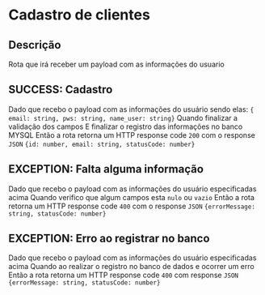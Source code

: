 # Cadastro de clientes

## Descrição
Rota que irá receber um payload com as informações do usuario

## SUCCESS: Cadastro
Dado que recebo o payload com as informações do usuário sendo elas:
  `{ email: string, pws: string, name_user: string}`
Quando finalizar a validação dos campos
E finalizar o registro das informações no banco MYSQL
Então a rota retorna um HTTP response code `200` com o response `JSON` 
  `{id: number, email: string, statusCode: number}`

## EXCEPTION: Falta alguma informação
Dado que recebo o payload com as informações do usuário especificadas acima
Quando verifico que algum campos esta `nulo` ou `vazio`
Então a rota retorna um HTTP response code `400` com o response `JSON`
  `{errorMessage: string, statusCode: number}`

## EXCEPTION: Erro ao registrar no banco
Dado que recebo o payload com as informações do usuário especificadas acima
Quando ao realizar o registro no banco de dados e ocorrer um erro
Então a rota retorna um HTTP response code `400` com response `JSON`
  `{errorMessage: string, statusCode: number}`